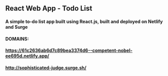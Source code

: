 ## React Web App - Todo List
#### A simple to-do list app built using React.js, built and deployed on Netlify and Surge 
#### DOMAINS:
#### https://61c2636ab6d7c89bea3374d6--competent-nobel-ee695d.netlify.app/
#### http://sophisticated-judge.surge.sh/ 
